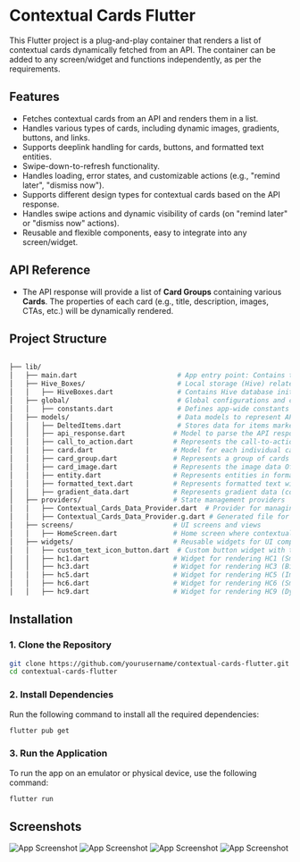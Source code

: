 # Contextual Cards Flutter

This Flutter project is a plug-and-play container that renders a list of contextual cards dynamically fetched from an API. The container can be added to any screen/widget and functions independently, as per the requirements.

## Features

- Fetches contextual cards from an API and renders them in a list.
- Handles various types of cards, including dynamic images, gradients, buttons, and links.
- Supports deeplink handling for cards, buttons, and formatted text entities.
- Swipe-down-to-refresh functionality.
- Handles loading, error states, and customizable actions (e.g., "remind later", "dismiss now").
- Supports different design types for contextual cards based on the API response.
- Handles swipe actions and dynamic visibility of cards (on "remind later" or "dismiss now" actions).
- Reusable and flexible components, easy to integrate into any screen/widget.

## API Reference

- The API response will provide a list of **Card Groups** containing various **Cards**. The properties of each card (e.g., title, description, images, CTAs, etc.) will be dynamically rendered.


## Project Structure

```bash

├── lib/
│   ├── main.dart                         # App entry point: Contains the main method and widget initialization
│   ├── Hive_Boxes/                       # Local storage (Hive) related files
│   │   ├── HiveBoxes.dart                # Contains Hive database initialization and helper methods
│   ├── global/                           # Global configurations and constants
│   │   ├── constants.dart                # Defines app-wide constants like API URLs, keys, etc.
│   ├── models/                           # Data models to represent API response structures
│   │   ├── DeltedItems.dart              # Stores data for items marked as deleted (if applicable)
│   │   ├── api_response.dart            # Model to parse the API response and handle data
│   │   ├── call_to_action.dart          # Represents the call-to-action button details
│   │   ├── card.dart                    # Model for each individual card (title, description, etc.)
│   │   ├── card_group.dart              # Represents a group of cards (card groups)
│   │   ├── card_image.dart              # Represents the image data Of Card (image URL, asset info)
│   │   ├── entity.dart                  # Represents entities in formatted text (like hyperlinks, bold text)
│   │   ├── formatted_text.dart          # Represents formatted text with placeholder entities
│   │   ├── gradient_data.dart           # Represents gradient data (colors, angles, etc.)
│   ├── providers/                       # State management providers
│   │   ├── Contextual_Cards_Data_Provider.dart  # Provider for managing contextual cards data
│   │   ├── Contextual_Cards_Data_Provider.g.dart # Generated file for provider (automatically created)
│   ├── screens/                         # UI screens and views
│   │   ├── HomeScreen.dart              # Home screen where contextual cards are displayed
│   ├── widgets/                         # Reusable widgets for UI components
│   │   ├── custom_text_icon_button.dart  # Custom button widget with text and an icon
│   │   ├── hc1.dart                     # Widget for rendering HC1 (Small Display Card) design
│   │   ├── hc3.dart                     # Widget for rendering HC3 (Big Display Card) design
│   │   ├── hc5.dart                     # Widget for rendering HC5 (Image Card) design
│   │   ├── hc6.dart                     # Widget for rendering HC6 (Small Card with Arrow) design
│   │   ├── hc9.dart                     # Widget for rendering HC9 (Dynamic Width Card) design

```


## Installation
### 1. Clone the Repository


```bash
git clone https://github.com/yourusername/contextual-cards-flutter.git
cd contextual-cards-flutter
```

### 2. Install Dependencies
Run the following command to install all the required dependencies:

```bash
flutter pub get
```

### 3. Run the Application
To run the app on an emulator or physical device, use the following command:
```bash
flutter run
```
## Screenshots
![App Screenshot](assets/screenshots/image_1.png)
![App Screenshot](assets/screenshots/image_2.png)
![App Screenshot](assets/screenshots/hc3_slide.png)
![App Screenshot](assets/screenshots/hc3_removed.png)




